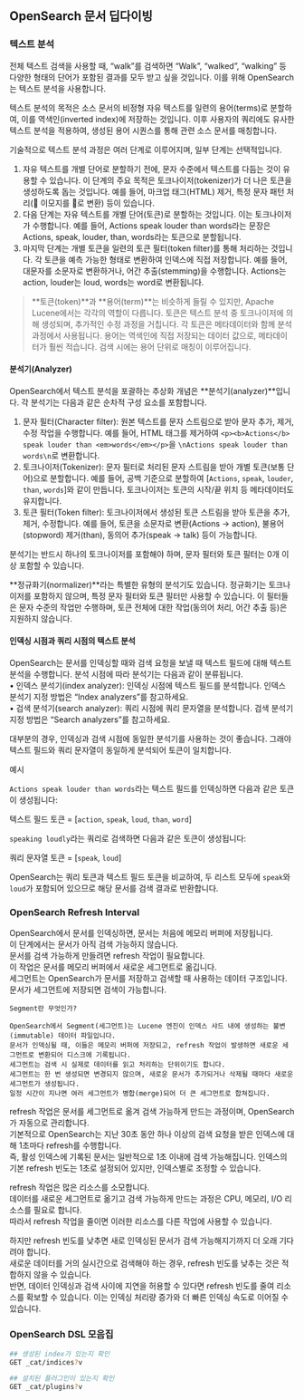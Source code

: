 ## OpenSearch 문서 딥다이빙

### 텍스트 분석

전체 텍스트 검색을 사용할 때, “walk”를 검색하면 “Walk”, “walked”, “walking” 등 다양한 형태의 단어가 포함된 결과를 모두 받고 싶을 것입니다. 이를 위해 OpenSearch는 텍스트 분석을 사용합니다.

텍스트 분석의 목적은 소스 문서의 비정형 자유 텍스트를 일련의 용어(terms)로 분할하여, 이를 역색인(inverted index)에 저장하는 것입니다. 이후 사용자의 쿼리에도 유사한 텍스트 분석을 적용하여, 생성된 용어 시퀀스를 통해 관련 소스 문서를 매칭합니다.

기술적으로 텍스트 분석 과정은 여러 단계로 이루어지며, 일부 단계는 선택적입니다.
1. 자유 텍스트를 개별 단어로 분할하기 전에, 문자 수준에서 텍스트를 다듬는 것이 유용할 수 있습니다. 이 단계의 주요 목적은 토크나이저(tokenizer)가 더 나은 토큰을 생성하도록 돕는 것입니다. 예를 들어, 마크업 태그(HTML) 제거, 특정 문자 패턴 처리(🙂 이모지를 ‎⁠:slightly_smiling_face:⁠로 변환) 등이 있습니다.
2. 다음 단계는 자유 텍스트를 개별 단어(토큰)로 분할하는 것입니다. 이는 토크나이저가 수행합니다. 예를 들어, ‎⁠Actions speak louder than words⁠라는 문장은 ‎⁠Actions⁠, ‎⁠speak⁠, ‎⁠louder⁠, ‎⁠than⁠, ‎⁠words⁠라는 토큰으로 분할됩니다.
3. 마지막 단계는 개별 토큰을 일련의 토큰 필터(token filter)를 통해 처리하는 것입니다. 각 토큰을 예측 가능한 형태로 변환하여 인덱스에 직접 저장합니다. 예를 들어, 대문자를 소문자로 변환하거나, 어간 추출(stemming)을 수행합니다. ‎⁠Actions⁠는 ‎⁠action⁠, ‎⁠louder⁠는 ‎⁠loud⁠, ‎⁠words⁠는 ‎⁠word⁠로 변환됩니다.

> **토큰(token)**과 **용어(term)**는 비슷하게 들릴 수 있지만, Apache Lucene에서는 각각의 역할이 다릅니다. 토큰은 텍스트 분석 중 토크나이저에 의해 생성되며, 추가적인 수정 과정을 거칩니다. 각 토큰은 메타데이터와 함께 분석 과정에서 사용됩니다. 용어는 역색인에 직접 저장되는 데이터 값으로, 메타데이터가 훨씬 적습니다. 검색 시에는 용어 단위로 매칭이 이루어집니다.


#### 분석기(Analyzer)

OpenSearch에서 텍스트 분석을 포괄하는 추상화 개념은 **분석기(analyzer)**입니다. 각 분석기는 다음과 같은 순차적 구성 요소를 포함합니다.
1. 문자 필터(Character filter): 원본 텍스트를 문자 스트림으로 받아 문자 추가, 제거, 수정 작업을 수행합니다. 예를 들어, HTML 태그를 제거하여 `<p><b>Actions</b> speak louder than <em>words</em></p>`을 `\nActions speak louder than words\n`로 변환합니다.
2. 토크나이저(Tokenizer): 문자 필터로 처리된 문자 스트림을 받아 개별 토큰(보통 단어)으로 분할합니다. 예를 들어, 공백 기준으로 분할하여 [‎`Actions`, ‎`speak`, ‎`louder`, ‎`than`, ‎`words`]와 같이 만듭니다. 토크나이저는 토큰의 시작/끝 위치 등 메타데이터도 유지합니다.
3. 토큰 필터(Token filter): 토크나이저에서 생성된 토큰 스트림을 받아 토큰을 추가, 제거, 수정합니다. 예를 들어, 토큰을 소문자로 변환(‎⁠Actions⁠ → ‎⁠action⁠), 불용어(stopword) 제거(‎⁠than⁠), 동의어 추가(‎⁠speak⁠ → ‎⁠talk⁠) 등이 가능합니다.

분석기는 반드시 하나의 토크나이저를 포함해야 하며, 문자 필터와 토큰 필터는 0개 이상 포함할 수 있습니다.

**정규화기(normalizer)**라는 특별한 유형의 분석기도 있습니다. 정규화기는 토크나이저를 포함하지 않으며, 특정 문자 필터와 토큰 필터만 사용할 수 있습니다. 이 필터들은 문자 수준의 작업만 수행하며, 토큰 전체에 대한 작업(동의어 처리, 어간 추출 등)은 지원하지 않습니다.


#### 인덱싱 시점과 쿼리 시점의 텍스트 분석

OpenSearch는 문서를 인덱싱할 때와 검색 요청을 보낼 때 텍스트 필드에 대해 텍스트 분석을 수행합니다. 분석 시점에 따라 분석기는 다음과 같이 분류됩니다.  
• 인덱스 분석기(index analyzer): 인덱싱 시점에 텍스트 필드를 분석합니다. 인덱스 분석기 지정 방법은 “Index analyzers”를 참고하세요.  
• 검색 분석기(search analyzer): 쿼리 시점에 쿼리 문자열을 분석합니다. 검색 분석기 지정 방법은 “Search analyzers”를 참고하세요.

대부분의 경우, 인덱싱과 검색 시점에 동일한 분석기를 사용하는 것이 좋습니다. 그래야 텍스트 필드와 쿼리 문자열이 동일하게 분석되어 토큰이 일치합니다.

예시

`Actions speak louder than words`라는 텍스트 필드를 인덱싱하면 다음과 같은 토큰이 생성됩니다:

텍스트 필드 토큰 = [‎`action`, ‎`speak`, ‎`loud`, ‎`than`, ‎`word`]

`speaking loudly`라는 쿼리로 검색하면 다음과 같은 토큰이 생성됩니다:

쿼리 문자열 토큰 = [‎`speak`, ‎`loud`]

OpenSearch는 쿼리 토큰과 텍스트 필드 토큰을 비교하여, 두 리스트 모두에 `speak`와 `loud`가 포함되어 있으므로 해당 문서를 검색 결과로 반환합니다.


### OpenSearch Refresh Interval

OpenSearch에서 문서를 인덱싱하면, 문서는 처음에 메모리 버퍼에 저장됩니다.   
이 단계에서는 문서가 아직 검색 가능하지 않습니다.     
문서를 검색 가능하게 만들려면 refresh 작업이 필요합니다.  
이 작업은 문서를 메모리 버퍼에서 새로운 세그먼트로 옮깁니다.     
세그먼트는 OpenSearch가 문서를 저장하고 검색할 때 사용하는 데이터 구조입니다.
문서가 세그먼트에 저장되면 검색이 가능합니다.   
```
Segment란 무엇인가?

OpenSearch에서 Segment(세그먼트)는 Lucene 엔진이 인덱스 샤드 내에 생성하는 불변(immutable) 데이터 파일입니다. 
문서가 인덱싱될 때, 이들은 메모리 버퍼에 저장되고, refresh 작업이 발생하면 새로운 세그먼트로 변환되어 디스크에 기록됩니다. 
세그먼트는 검색 시 실제로 데이터를 읽고 처리하는 단위이기도 합니다. 
세그먼트는 한 번 생성되면 변경되지 않으며, 새로운 문서가 추가되거나 삭제될 때마다 새로운 세그먼트가 생성됩니다. 
일정 시간이 지나면 여러 세그먼트가 병합(merge)되어 더 큰 세그먼트로 합쳐집니다.

```

refresh 작업은 문서를 세그먼트로 옮겨 검색 가능하게 만드는 과정이며, OpenSearch가 자동으로 관리합니다.   
기본적으로 OpenSearch는 지난 30초 동안 하나 이상의 검색 요청을 받은 인덱스에 대해 1초마다 refresh를 수행합니다.    
즉, 활성 인덱스에 기록된 문서는 일반적으로 1초 이내에 검색 가능해집니다. 인덱스의 기본 refresh 빈도는 1초로 설정되어 있지만, 인덱스별로 조정할 수 있습니다.  


refresh 작업은 많은 리소스를 소모합니다.   
데이터를 새로운 세그먼트로 옮기고 검색 가능하게 만드는 과정은 CPU, 메모리, I/O 리소스를 필요로 합니다.  
따라서 refresh 작업을 줄이면 이러한 리소스를 다른 작업에 사용할 수 있습니다.

하지만 refresh 빈도를 낮추면 새로 인덱싱된 문서가 검색 가능해지기까지 더 오래 기다려야 합니다.    
새로운 데이터를 거의 실시간으로 검색해야 하는 경우, refresh 빈도를 낮추는 것은 적합하지 않을 수 있습니다.     
반면, 데이터 인덱싱과 검색 사이에 지연을 허용할 수 있다면 refresh 빈도를 줄여 리소스를 확보할 수 있습니다. 이는 인덱싱 처리량 증가와 더 빠른 인덱싱 속도로 이어질 수 있습니다.



### OpenSearch DSL 모음집

````bash
## 생성된 index가 있는지 확인
GET _cat/indices?v

## 설치된 플러그인이 있는지 확인
GET _cat/plugins?v



````
